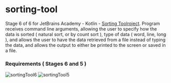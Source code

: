 # sorting-tool
Stage 6 of 6 for JetBrains Academy - Kotlin - [Sorting Toolroject](https://hyperskill.org/projects/106/stages/579/implement).
Program receives command line arguments, allowing the user to specify how the data is sorted ( natural sort, or by count sort ), type of data ( word, line, long ), and allows the user to have the data retrieved from a file instead of typing the data, and allows the output to either be printed to the screen or saved in a file.
### Requirements ( Stages 6 and 5 )
![sortingTool6](https://user-images.githubusercontent.com/64429863/95131271-c4b33880-072b-11eb-9d22-aab04fd15f03.jpg)
![sortingTool5](https://user-images.githubusercontent.com/64429863/95131285-c8df5600-072b-11eb-8b42-eaa558965add.jpg)
